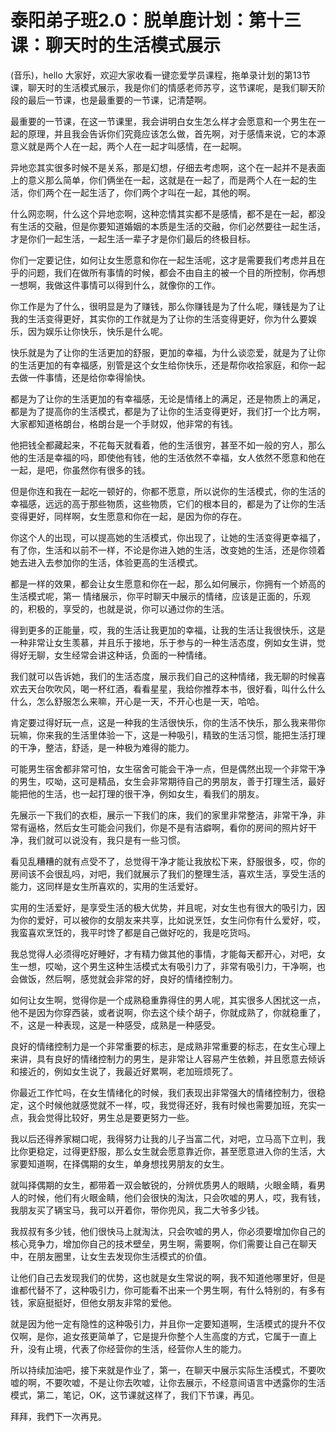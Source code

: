 # 泰阳弟子班2.0：脱单鹿计划：第十三课：聊天时的生活模式展示

(音乐)，hello 大家好，欢迎大家收看一键恋爱学员课程，拖单录计划的第13节课，聊天时的生活模式展示，我是你们的情感老师苏亨，这节课呢，是我们聊天阶段的最后一节课，也是最重要的一节课，记清楚啊。

最重要的一节课，在这一节课里，我会讲明白女生怎么样才会愿意和一个男生在一起的原理，并且我会告诉你们究竟应该怎么做，首先啊，对于感情来说，它的本源意义就是两个人在一起，两个人在一起才叫感情，在一起啊。

异地恋其实很多时候不是关系，那是幻想，仔细去考虑啊，这个在一起并不是表面上的意义那么简单，你们俩坐在一起，这就是在一起了，而是两个人在一起的生活，你们两个在一起生活了，你们两个才叫在一起，其他的啊。

什么网恋啊，什么这个异地恋啊，这种恋情其实都不是感情，都不是在一起，都没有生活的交融，但是你要知道婚姻的本质是生活的交融，你们必然要往一起生活，才是你们一起生活，一起生活一辈子才是你们最后的终极目标。

你们一定要记住，如何让女生愿意和你在一起生活呢，这才是需要我们考虑并且在乎的问题，我们在做所有事情的时候，都会不由自主的被一个目的所控制，你再想一想啊，我做这件事情可以得到什么，就像你的工作。

你工作是为了什么，很明显是为了赚钱，那么你赚钱是为了什么呢，赚钱是为了让我的生活变得更好，其实你的工作就是为了让你的生活变得更好，你为什么要娱乐，因为娱乐让你快乐，快乐是什么呢。

快乐就是为了让你的生活更加的舒服，更加的幸福，为什么谈恋爱，就是为了让你的生活更加的有幸福感，别管是这个女生给你快乐，还是帮你收拾家庭，和你一起去做一件事情，还是给你幸得愉快。

都是为了让你的生活更加的有幸福感，无论是情绪上的满足，还是物质上的满足，都是为了提高你的生活模式，都是为了让你的生活变得更好，我们打一个比方啊，大家都知道格朗台，格朗台是一个手财奴，他非常的有钱。

他把钱全都藏起来，不花每天就看着，他的生活很穷，甚至不如一般的穷人，那么他的生活是幸福的吗，即使他有钱，他的生活依然不幸福，女人依然不愿意和他在一起，是吧，你虽然你有很多的钱。

但是你连和我在一起吃一顿好的，你都不愿意，所以说你的生活模式，你的生活的幸福感，远远的高于那些物质，这些物质，它们的根本目的，都是为了让你的生活变得更好，同样啊，女生愿意和你在一起，是因为你的存在。

你这个人的出现，可以提高她的生活模式，你出现了，让她的生活变得更幸福了，有了你，生活和以前不一样，不论是你进入她的生活，改变她的生活，还是你领着她去进入去参加你的生活，体验更高的生活模式。

都是一样的效果，都会让女生愿意和你在一起，那么如何展示，你拥有一个娇高的生活模式呢，第一 情绪展示，你平时聊天中展示的情绪，应该是正面的，乐观的，积极的，享受的，也就是说，你可以通过你的生活。

得到更多的正能量，哎，我的生活让我更加的幸福，让我的生活让我很快乐，这是一种非常让女生羡慕，并且乐于接地，乐于参与的一种生活态度，例如女生讲，觉得好无聊，女生经常会讲这种话，负面的一种情绪。

我们就可以告诉她，我们的生活态度，展示我们自己的这种情绪，我无聊的时候喜欢去天台吹吹风，喝一杯红酒，看看星星，我给你推荐本书，很好看，叫什么什么什么，怎么舒服怎么来嘛，开心是一天，不开心也是一天，哈哈。

肯定要过得好玩一点，这是一种我的生活很快乐，你的生活不快乐，那么我来带你玩嘛，你来我的生活里体验一下，这是一种吸引，精致的生活习惯，能把生活打理的干净，整洁，舒适，是一种极为难得的能力。

可能男生宿舍都非常可怕，女生宿舍可能会干净一点，但是偶然出现一个非常干净的男生，哎呦，这可是精品，女生会非常期待自己的男朋友，善于打理生活，最好能把他的生活，也一起打理的很干净，例如女生，看我们的朋友。

先展示一下我们的衣柜，展示一下我们的床，我们的家里非常整洁，非常干净，非常有逼格，然后女生可能会问我们，你是不是有洁癖啊，看你的房间的照片好干净，我们就可以说没有，我只是有一些习惯。

看见乱糟糟的就有点受不了，总觉得干净才能让我放松下来，舒服很多，哎，你的房间该不会很乱吗，对吧，我们就展示了我们的整理生活，喜欢生活，享受生活的能力，这同样是女生所喜欢的，实用的生活爱好。

实用的生活爱好，是享受生活的极大优势，并且呢，对女生也有很大的吸引力，因为你的爱好，可以被你的女朋友来共享，比如说烹饪，女生问你有什么爱好，哎，我蛮喜欢烹饪的，我平时馋了都是自己做好吃的，我是吃货吗。

我总觉得人必须得吃好睡好，才有精力做其他的事情，才能每天都开心，对吧，女生一想，哎呦，这个男生这种生活模式太有吸引力了，非常有吸引力，干净啊，也会做饭，然后啊，感觉就会非常的好，良好的情绪控制力。

如何让女生啊，觉得你是一个成熟稳重靠得住的男人呢，其实很多人困扰这一点，他不是因为你穿西装，或者说啊，你去这个续个胡子，你就成熟了，你就稳重了，不，这是一种表现，这是一种感受，成熟是一种感受。

良好的情绪控制力是一个非常重要的标志，是成熟非常重要的标志，在女生心理上来讲，具有良好的情绪控制力的男生，是非常让人容易产生依赖，并且愿意去倾诉和接近的，例如女生说了，我最近好累啊，老加班烦死了。

你最近工作忙吗，在女生情绪化的时候，我们表现出非常强大的情绪控制力，很稳定，这个时候他就感觉就不一样，哎，我觉得还好，我有时候也需要加班，充实一点，我会觉得比较好，男生总是要更努力一些。

我以后还得养家糊口呢，我得努力让我的儿子当富二代，对吧，立马高下立判，我比你更稳定，过得更舒服，那么女生就会愿意靠近你，甚至愿意进入你的生活，大家要知道啊，在择偶期的女生，单身想找男朋友的女生。

就叫择偶期的女生，都带着一双会敏锐的，分辨优质男人的眼睛，火眼金睛，看男人的时候，他们有火眼金睛，他们会很快的淘汰，只会吹嘘的男人，哎，我有钱，我朋友买了辆宝马，我可以开着你，带你兜风，我二大爷多少钱。

我叔叔有多少钱，他们很快马上就淘汰，只会吹嘘的男人，你必须要增加你自己的核心竞争力，增加你自己的技术壁垒，男生啊，需要啊，你们需要让自己在聊天中，在朋友圈里，让女生去发现你生活模式的价值。

让他们自己去发现我们的优势，这也就是女生常说的啊，我不知道他哪里好，但是谁都代替不了，这种吸引力，你可能看不出来一个男生啊，有什么特别的，有多有钱，家庭挺挺好，但他女朋友非常的爱他。

就是因为他一定有隐性的这种吸引力，并且你一定要知道啊，生活模式的提升不仅仅啊，是你，追女孩更简单了，它是提升你整个人生高度的方式，它属于一直上升，没有止境，代表了你经营你的生活，经营你人生的能力。

所以持续加油吧，接下来就是作业了，第一，在聊天中展示实际生活模式，不要吹嘘的啊，不要吹嘘，不是让你去吹嘘，让你去展示，不经意间语言中透露你的生活模式，第二，笔记，OK，这节课就这样了，我们下节课，再见。

拜拜，我們下一次再見。